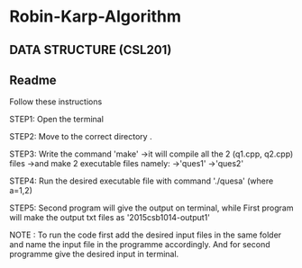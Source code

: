 # Robin-Karp-Algorithm

DATA STRUCTURE (CSL201)
---------------------------------------
Readme
---------------------------------------

Follow these instructions

STEP1:
Open the terminal 

STEP2:
Move to the correct directory .

STEP3:
Write the command 'make'
->it will compile all the 2 (q1.cpp, q2.cpp) files
->and make 2 executable files namely:
->'ques1'
->'ques2'

STEP4:
Run the desired executable file with command './quesa' (where a=1,2)

STEP5:
Second program will give the output on terminal, while First program will make the output txt files as '2015csb1014-output1' 


NOTE : To run the code first add the desired input files in the same folder and name the input file in the programme accordingly.
And for second programme give the desired input in terminal.
